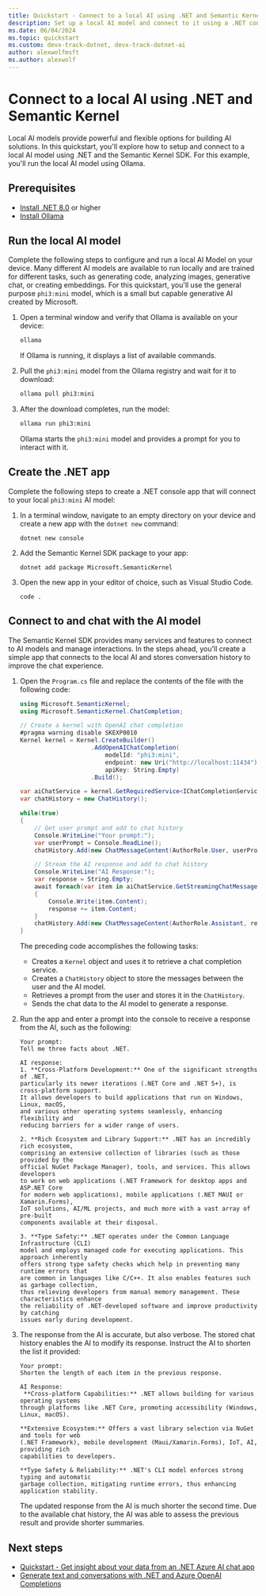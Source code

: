 ```yaml
---
title: Quickstart - Connect to a local AI using .NET and Semantic Kernel
description: Set up a local AI model and connect to it using a .NET consle app and the Semantic Kernel SDK
ms.date: 06/04/2024
ms.topic: quickstart
ms.custom: devx-track-dotnet, devx-track-dotnet-ai
author: alexwolfmsft
ms.author: alexwolf
---
```


# Connect to a local AI using .NET and Semantic Kernel

Local AI models provide powerful and flexible options for building AI solutions. In this quickstart, you'll explore how to setup and connect to a local AI model using .NET and the Semantic Kernel SDK. For this example, you'll run the local AI model using Ollama.

## Prerequisites

* [Install .NET 8.0](https://dotnet.microsoft.com/download) or higher
* [Install Ollama](https://ollama.com/)

## Run the local AI model

Complete the following steps to configure and run a local AI Model on your device. Many different AI models are available to run locally and are trained for different tasks, such as generating code, analyzing images, generative chat, or creating embeddings. For this quickstart, you'll use the general purpose `phi3:mini` model, which is a small but capable generative AI created by Microsoft.

1. Open a terminal window and verify that Ollama is available on your device:

    ```bash
    ollama
    ```

    If Ollama is running, it displays a list of available commands.

1. Pull the `phi3:mini` model from the Ollama registry and wait for it to download:

    ```bash
    ollama pull phi3:mini
    ```

1. After the download completes, run the model:

    ```bash
    ollama run phi3:mini
    ```

    Ollama starts the `phi3:mini` model and provides a prompt for you to interact with it.

## Create the .NET app

Complete the following steps to create a .NET console app that will connect to your local `phi3:mini` AI model:

1. In a terminal window, navigate to an empty directory on your device and create a new app with the `dotnet new` command:

    ```dotnetcli
    dotnet new console
    ```

1. Add the Semantic Kernel SDK package to your app:

    ```dotnetcli
    dotnet add package Microsoft.SemanticKernel
    ```

1. Open the new app in your editor of choice, such as Visual Studio Code.

    ```dotnetcli
    code .
    ```

## Connect to and chat with the AI model

The Semantic Kernel SDK provides many services and features to connect to AI models and manage interactions. In the steps ahead, you'll create a simple app that connects to the local AI and stores conversation history to improve the chat experience.

1. Open the `Program.cs` file and replace the contents of the file with the following code:

    ```csharp
    using Microsoft.SemanticKernel;
    using Microsoft.SemanticKernel.ChatCompletion;
    
    // Create a kernel with OpenAI chat completion
    #pragma warning disable SKEXP0010
    Kernel kernel = Kernel.CreateBuilder()
                        .AddOpenAIChatCompletion(
                            modelId: "phi3:mini",
                            endpoint: new Uri("http://localhost:11434"),
                            apiKey: String.Empty)
                        .Build();
    
    var aiChatService = kernel.GetRequiredService<IChatCompletionService>();
    var chatHistory = new ChatHistory();
    
    while(true)
    {
        // Get user prompt and add to chat history
        Console.WriteLine("Your prompt:");
        var userPrompt = Console.ReadLine();
        chatHistory.Add(new ChatMessageContent(AuthorRole.User, userPrompt));
    
        // Stream the AI response and add to chat history
        Console.WriteLine("AI Response:");
        var response = String.Empty;
        await foreach(var item in aiChatService.GetStreamingChatMessageContentsAsync(chatHistory))
        {
            Console.Write(item.Content);
            response += item.Content;
        }
        chatHistory.Add(new ChatMessageContent(AuthorRole.Assistant, response));
    }
    ```

    The preceding code accomplishes the following tasks:
    - Creates a `Kernel` object and uses it to retrieve a chat completion service.
    - Creates a `ChatHistory` object to store the messages between the user and the AI model.
    - Retrieves a prompt from the user and stores it in the `ChatHistory`.
    - Sends the chat data to the AI model to generate a response.

1. Run the app and enter a prompt into the console to receive a response from the AI, such as the following:

    ```output
    Your prompt:
    Tell me three facts about .NET.

    AI response:
    1. **Cross-Platform Development:** One of the significant strengths of .NET, 
    particularly its newer iterations (.NET Core and .NET 5+), is cross-platform support.
    It allows developers to build applications that run on Windows, Linux, macOS,
    and various other operating systems seamlessly, enhancing flexibility and
    reducing barriers for a wider range of users.

    2. **Rich Ecosystem and Library Support:** .NET has an incredibly rich ecosystem,
    comprising an extensive collection of libraries (such as those provided by the 
    official NuGet Package Manager), tools, and services. This allows developers 
    to work on web applications (.NET Framework for desktop apps and ASP.NET Core 
    for modern web applications), mobile applications (.NET MAUI or Xamarin.Forms),
    IoT solutions, AI/ML projects, and much more with a vast array of pre-built
    components available at their disposal.
    
    3. **Type Safety:** .NET operates under the Common Language Infrastructure (CLI) 
    model and employs managed code for executing applications. This approach inherently
    offers strong type safety checks which help in preventing many runtime errors that
    are common in languages like C/C++. It also enables features such as garbage collection,
    thus relieving developers from manual memory management. These characteristics enhance
    the reliability of .NET-developed software and improve productivity by catching
    issues early during development.
    ```

1. The response from the AI is accurate, but also verbose. The stored chat history enables the AI to modify its response. Instruct the AI to shorten the list it provided:

    ```output
    Your prompt:
    Shorten the length of each item in the previous response.

    AI Response:
     **Cross-platform Capabilities:** .NET allows building for various operating systems
    through platforms like .NET Core, promoting accessibility (Windows, Linux, macOS).
    
    **Extensive Ecosystem:** Offers a vast library selection via NuGet and tools for web
    (.NET Framework), mobile development (Maui/Xamarin.Forms), IoT, AI, providing rich
    capabilities to developers.
    
    **Type Safety & Reliability:** .NET's CLI model enforces strong typing and automatic
    garbage collection, mitigating runtime errors, thus enhancing application stability.
    ```

    The updated response from the AI is much shorter the second time. Due to the available chat history, the AI was able to assess the previous result and provide shorter summaries.

## Next steps

- [Quickstart - Get insight about your data from an .NET Azure AI chat app](../how-to/work-with-local-models.md)
- [Generate text and conversations with .NET and Azure OpenAI Completions](/training/modules/open-ai-dotnet-text-completions/)
